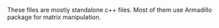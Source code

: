 These files are mostly standalone c++ files. Most of them use Armadillo package for matrix manipulation. 
